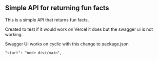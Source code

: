 ## Simple API for returning fun facts

This is a simple API that returns fun facts.

Created to test if it would work on Vercel it does but the swagger ui is not working.

Swagger UI works on cyclic with this change to package.json

    "start": "node dist/main",
